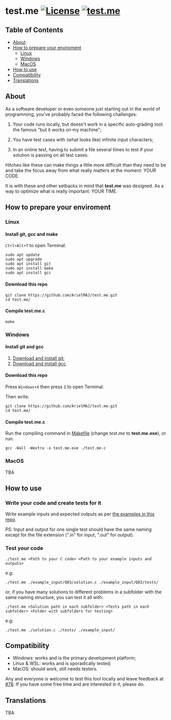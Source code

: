 # test.me [![License](https://img.shields.io/badge/License-Apache_2.0-blue.svg)](https://github.com/ArielMAJ/test.me/blob/develop/LICENSE) [![test.me](https://github.com/ArielMAJ/test.me/actions/workflows/test.me.yml/badge.svg)](https://github.com/ArielMAJ/test.me/actions/workflows/test.me.yml)

## Table of Contents

- [About](#about)
- [How to prepare your enviroment](#how-to-prepare-your-enviroment)
    - [Linux](#linux)
    - [Windows](#windows)
    - [MacOS](#macos)
- [How to use](#how-to-use)
- [Compatibility](#compatibility)
- [Translations](#translations)

## About 

As a software developer or even someone just starting out in the world of programming, you've probably faced the following challenges:

1. Your code runs locally, but doesn't work in a specific auto-grading tool: the famous "but it works on my machine";

2. You have test cases with (what looks like) infinite input characters;

3. In an online test, having to submit a file several times to test if your solution is passing on all test cases.

Hitches like these can make things a little more difficult than they need to be and take the focus away from what really matters at the moment: YOUR CODE.

It is with these and other setbacks in mind that **test.me** was designed. As a way to optimize what is really important: YOUR TIME.

## How to prepare your enviroment 

### Linux

#### Install git, gcc and make

`Ctrl+Alt+T` to open Terminal.
```
sudo apt update
sudo apt upgrade
sudo apt install git
sudo apt install make
sudo apt install gcc
```

#### Download this repo

```
git clone https://github.com/ArielMAJ/test.me.git
cd test.me/
```

#### Compile test.me.c

```
make
```

### Windows

#### Install git and gcc

1. [Download and install git](https://git-scm.com/download/win);
2. [Download and install gcc](https://sourceforge.net/projects/mingw/).

#### Download this repo

Press `Windows+X` then press `I` to open Terminal.

Then write:
```
git clone https://github.com/ArielMAJ/test.me.git
cd test.me/
```

#### Compile test.me.c

Run the compiling command in [Makefile](./Makefile) (change *test.me* to **test.me.exe**), or run:
```
gcc -Wall -Wextra -o test.me.exe ./test.me.c
```

### MacOS

TBA

## How to use

### Write your code and create tests for it

Write example inputs and expected outputs as per [the examples in this repo](./example_input/).
 
PS: Input and output for one single test should have the same naming except for the file extension (".in" for input, ".out" for output).

### Test your code

```
./test.me <Path to your C code> <Path to your example inputs and outputs>
```
e.g:
```
./test.me ./example_input/Q03/solution.c ./example_input/Q03/tests/
```

or, if you have many solutions to different problems in a subfolder with the same naming structure, you can test it all with:
```
./test.me <Solution path in each subfolder> <Tests path in each subfolder> <Folder with subfolders for testing>
```
e.g:
```
./test.me ./solution.c ./tests/ ./example_input/
```

## Compatibility

- Windows: works and is the primary development platform;
- Linux & WSL: works and is sporadically tested;
- MacOS: should work, still needs testers.

Any and everyone is welcome to test this tool locally and leave feedback at [#78](https://github.com/ArielMAJ/test.me/discussions/78). If you have some free time and are interested in it, please do.

## Translations

TBA
